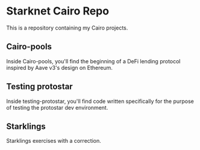 # Starknet Cairo Repo

This is a repository containing my Cairo projects.

## Cairo-pools

Inside Cairo-pools, you'll find the beginning of a DeFi lending protocol inspired by Aave v3's design on Ethereum.

## Testing protostar

Inside testing-protostar, you'll find code written specifically for the purpose of testing the protostar dev environment.

## Starklings
Starklings exercises with a correction.
